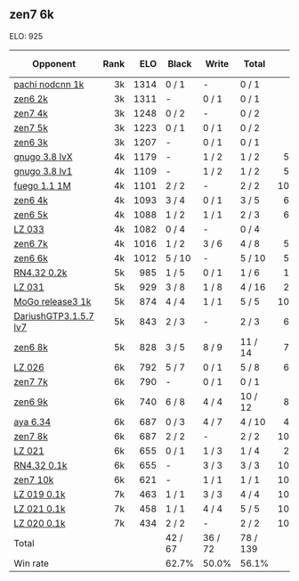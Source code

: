 ## zen7 6k ##

ELO: 925

Opponent | Rank | ELO | Black | Write | Total | Win rate
---------|-----:|----:|-------|-------|-------|-------:
[pachi nodcnn 1k](pachi%20nodcnn%201k.md) | 3k | 1314 | 0 / 1 | - | 0 / 1 | 0.0%
[zen6 2k](zen6%202k.md) | 3k | 1311 | - | 0 / 1 | 0 / 1 | 0.0%
[zen7 4k](zen7%204k.md) | 3k | 1248 | 0 / 2 | - | 0 / 2 | 0.0%
[zen7 5k](zen7%205k.md) | 3k | 1223 | 0 / 1 | 0 / 1 | 0 / 2 | 0.0%
[zen6 3k](zen6%203k.md) | 3k | 1207 | - | 0 / 1 | 0 / 1 | 0.0%
[gnugo 3.8 lvX](gnugo%203.8%20lvX.md) | 4k | 1179 | - | 1 / 2 | 1 / 2 | 50.0%
[gnugo 3.8 lv1](gnugo%203.8%20lv1.md) | 4k | 1109 | - | 1 / 2 | 1 / 2 | 50.0%
[fuego 1.1 1M](fuego%201.1%201M.md) | 4k | 1101 | 2 / 2 | - | 2 / 2 | 100.0%
[zen6 4k](zen6%204k.md) | 4k | 1093 | 3 / 4 | 0 / 1 | 3 / 5 | 60.0%
[zen6 5k](zen6%205k.md) | 4k | 1088 | 1 / 2 | 1 / 1 | 2 / 3 | 66.7%
[LZ 033](LZ%20033.md) | 4k | 1082 | 0 / 4 | - | 0 / 4 | 0.0%
[zen6 7k](zen6%207k.md) | 4k | 1016 | 1 / 2 | 3 / 6 | 4 / 8 | 50.0%
[zen6 6k](zen6%206k.md) | 4k | 1012 | 5 / 10 | - | 5 / 10 | 50.0%
[RN4.32 0.2k](RN4.32%200.2k.md) | 5k | 985 | 1 / 5 | 0 / 1 | 1 / 6 | 16.7%
[LZ 031](LZ%20031.md) | 5k | 929 | 3 / 8 | 1 / 8 | 4 / 16 | 25.0%
[MoGo release3 1k](MoGo%20release3%201k.md) | 5k | 874 | 4 / 4 | 1 / 1 | 5 / 5 | 100.0%
[DariushGTP3.1.5.7 lv7](DariushGTP3.1.5.7%20lv7.md) | 5k | 843 | 2 / 3 | - | 2 / 3 | 66.7%
[zen6 8k](zen6%208k.md) | 5k | 828 | 3 / 5 | 8 / 9 | 11 / 14 | 78.6%
[LZ 026](LZ%20026.md) | 6k | 792 | 5 / 7 | 0 / 1 | 5 / 8 | 62.5%
[zen7 7k](zen7%207k.md) | 6k | 790 | - | 0 / 1 | 0 / 1 | 0.0%
[zen6 9k](zen6%209k.md) | 6k | 740 | 6 / 8 | 4 / 4 | 10 / 12 | 83.3%
[aya 6.34](aya%206.34.md) | 6k | 687 | 0 / 3 | 4 / 7 | 4 / 10 | 40.0%
[zen7 8k](zen7%208k.md) | 6k | 687 | 2 / 2 | - | 2 / 2 | 100.0%
[LZ 021](LZ%20021.md) | 6k | 655 | 0 / 1 | 1 / 3 | 1 / 4 | 25.0%
[RN4.32 0.1k](RN4.32%200.1k.md) | 6k | 655 | - | 3 / 3 | 3 / 3 | 100.0%
[zen7 10k](zen7%2010k.md) | 6k | 621 | - | 1 / 1 | 1 / 1 | 100.0%
[LZ 019 0.1k](LZ%20019%200.1k.md) | 7k | 463 | 1 / 1 | 3 / 3 | 4 / 4 | 100.0%
[LZ 021 0.1k](LZ%20021%200.1k.md) | 7k | 458 | 1 / 1 | 4 / 4 | 5 / 5 | 100.0%
[LZ 020 0.1k](LZ%20020%200.1k.md) | 7k | 434 | 2 / 2 | - | 2 / 2 | 100.0%
Total | | | 42 / 67 | 36 / 72 | 78 / 139 | 
Win rate| | | 62.7% | 50.0% | 56.1% | 
